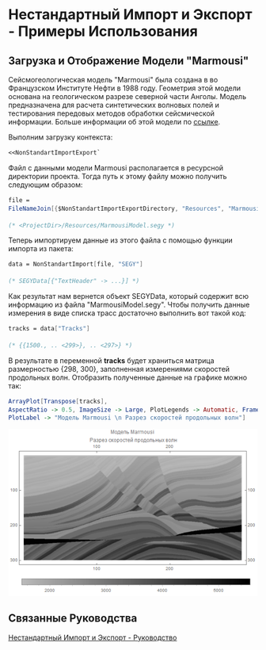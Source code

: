 # Нестандартный Импорт и Экспорт - Примеры Использования

## Загрузка и Отображение Модели "Marmousi"

Сейсмогеологическая модель "Marmousi" была создана в во Французском Институте Нефти в 1988 году. 
Геометрия этой модели основана на геологическом разрезе северной части Анголы. 
Модель предназначена для расчета синтетических волновых полей и тестирования передовых методов обработки 
сейсмической информации. Больше информации об этой модели по [ссылке](http://www.ahay.org/RSF/book/data/marmousi/paper.pdf). 

Выполним загрузку контекста: 

```mathematica
<<NonStandartImportExport`
```

Файл с данными модели Marmousi располагается в ресурсной директории проекта. 
Тогда путь к этому файлу можно получить следующим образом: 

```mathematica
file = 
FileNameJoin[{$NonStandartImportExportDirectory, "Resources", "MarmousiModel.segy"}]

(* <ProjectDir>/Resources/MarmousiModel.segy *)
```

Теперь импортируем данные из этого файла с помощью функции импорта из пакета: 


```mathematica
data = NonStandartImport[file, "SEGY"]

(* SEGYData[{"TextHeader" -> ...}] *)
```

Как результат нам вернется объект SEGYData, который содержит всю информацию из файла "MarmousiModel.segy". 
Чтобы получить данные измерения в виде списка трасс достаточно выполнить вот такой код: 

```mathematica
tracks = data["Tracks"]

(* {{1500., .. <299>}, .. <297>} *)
```

В результате в переменной **tracks** будет храниться матрица размерностью {298, 300}, 
заполненная измерениями скоростей продольных волн. 
Отобразить полученные данные на графике можно так: 

```mathematica
ArrayPlot[Transpose[tracks], 
AspectRatio -> 0.5, ImageSize -> Large, PlotLegends -> Automatic, FrameTicks -> Automatic, 
PlotLabel -> "Модель Marmousi \n Разрез скоростей продольных волн"] 
```

![Модель Marmousi](./Images/MarmousiModel.png)

## Связанные Руководства

[Нестандартный Импорт и Экспорт - Руководство](../Guides/Guide.md)
